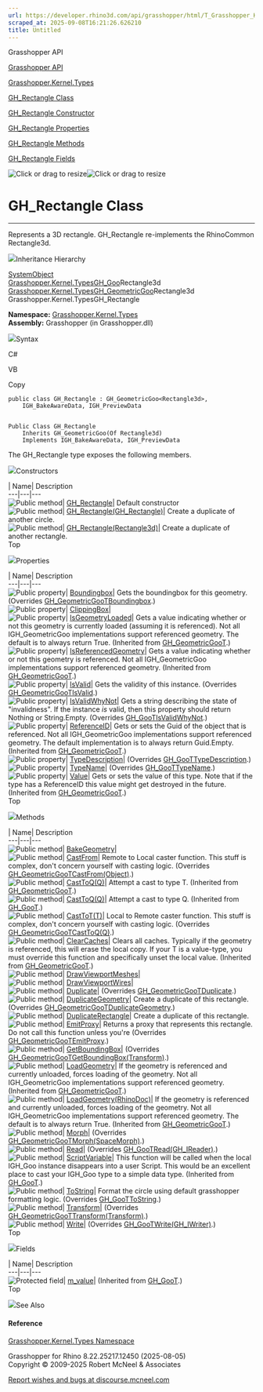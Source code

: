 ```yaml
---
url: https://developer.rhino3d.com/api/grasshopper/html/T_Grasshopper_Kernel_Types_GH_Rectangle.htm
scraped_at: 2025-09-08T16:21:26.626210
title: Untitled
---
```


Grasshopper API

[Grasshopper API](../html/723c01da-9986-4db2-8f53-6f3a7494df75.htm
"Grasshopper API")

[Grasshopper.Kernel.Types](../html/N_Grasshopper_Kernel_Types.htm
"Grasshopper.Kernel.Types")

[GH_Rectangle Class](../html/T_Grasshopper_Kernel_Types_GH_Rectangle.htm
"GH_Rectangle Class")

[GH_Rectangle Constructor
](../html/Overload_Grasshopper_Kernel_Types_GH_Rectangle__ctor.htm
"GH_Rectangle Constructor ")

[GH_Rectangle
Properties](../html/Properties_T_Grasshopper_Kernel_Types_GH_Rectangle.htm
"GH_Rectangle Properties")

[GH_Rectangle
Methods](../html/Methods_T_Grasshopper_Kernel_Types_GH_Rectangle.htm
"GH_Rectangle Methods")

[GH_Rectangle
Fields](../html/Fields_T_Grasshopper_Kernel_Types_GH_Rectangle.htm
"GH_Rectangle Fields")

![Click or drag to resize](../icons/TocOpen.gif)![Click or drag to
resize](../icons/TocClose.gif)

# GH_Rectangle Class  
  
---  
  
Represents a 3D rectangle. GH_Rectangle re-implements the RhinoCommon
Rectangle3d.

![](../icons/SectionExpanded.png)Inheritance Hierarchy

[SystemObject](https://docs.microsoft.com/dotnet/api/system.object)  
[Grasshopper.Kernel.TypesGH_Goo](T_Grasshopper_Kernel_Types_GH_Goo_1.htm)Rectangle3d  
[Grasshopper.Kernel.TypesGH_GeometricGoo](T_Grasshopper_Kernel_Types_GH_GeometricGoo_1.htm)Rectangle3d  
Grasshopper.Kernel.TypesGH_Rectangle  

**Namespace:** [Grasshopper.Kernel.Types](N_Grasshopper_Kernel_Types.htm)  
**Assembly:** Grasshopper (in Grasshopper.dll)

![](../icons/SectionExpanded.png)Syntax

C#

VB

Copy

    
    
    public class GH_Rectangle : GH_GeometricGoo<Rectangle3d>, 
    	IGH_BakeAwareData, IGH_PreviewData
    
    
    Public Class GH_Rectangle
    	Inherits GH_GeometricGoo(Of Rectangle3d)
    	Implements IGH_BakeAwareData, IGH_PreviewData

The GH_Rectangle type exposes the following members.

![](../icons/SectionExpanded.png)Constructors

| Name| Description  
---|---|---  
![Public method](../icons/pubmethod.gif)|
[GH_Rectangle](M_Grasshopper_Kernel_Types_GH_Rectangle__ctor.htm)|  Default
constructor  
![Public method](../icons/pubmethod.gif)|
[GH_Rectangle(GH_Rectangle)](M_Grasshopper_Kernel_Types_GH_Rectangle__ctor_1.htm)|
Create a duplicate of another circle.  
![Public method](../icons/pubmethod.gif)|
[GH_Rectangle(Rectangle3d)](M_Grasshopper_Kernel_Types_GH_Rectangle__ctor_2.htm)|
Create a duplicate of another rectangle.  
Top

![](../icons/SectionExpanded.png)Properties

| Name| Description  
---|---|---  
![Public property](../icons/pubproperty.gif)|
[Boundingbox](P_Grasshopper_Kernel_Types_GH_Rectangle_Boundingbox.htm)|  Gets
the boundingbox for this geometry.  (Overrides
[GH_GeometricGooTBoundingbox](P_Grasshopper_Kernel_Types_GH_GeometricGoo_1_Boundingbox.htm).)  
![Public property](../icons/pubproperty.gif)|
[ClippingBox](P_Grasshopper_Kernel_Types_GH_Rectangle_ClippingBox.htm)|  
![Public property](../icons/pubproperty.gif)|
[IsGeometryLoaded](P_Grasshopper_Kernel_Types_GH_GeometricGoo_1_IsGeometryLoaded.htm)|
Gets a value indicating whether or not this geometry is currently loaded
(assuming it is referenced). Not all IGH_GeometricGoo implementations support
referenced geometry. The default is to always return True.  (Inherited from
[GH_GeometricGooT](T_Grasshopper_Kernel_Types_GH_GeometricGoo_1.htm).)  
![Public property](../icons/pubproperty.gif)|
[IsReferencedGeometry](P_Grasshopper_Kernel_Types_GH_GeometricGoo_1_IsReferencedGeometry.htm)|
Gets a value indicating whether or not this geometry is referenced. Not all
IGH_GeometricGoo implementations support referenced geometry.  (Inherited from
[GH_GeometricGooT](T_Grasshopper_Kernel_Types_GH_GeometricGoo_1.htm).)  
![Public property](../icons/pubproperty.gif)|
[IsValid](P_Grasshopper_Kernel_Types_GH_Rectangle_IsValid.htm)|  Gets the
validity of this instance.  (Overrides
[GH_GeometricGooTIsValid](P_Grasshopper_Kernel_Types_GH_GeometricGoo_1_IsValid.htm).)  
![Public property](../icons/pubproperty.gif)|
[IsValidWhyNot](P_Grasshopper_Kernel_Types_GH_Rectangle_IsValidWhyNot.htm)|
Gets a string describing the state of "invalidness". If the instance _is_
valid, then this property should return Nothing or String.Empty.  (Overrides
[GH_GooTIsValidWhyNot](P_Grasshopper_Kernel_Types_GH_Goo_1_IsValidWhyNot.htm).)  
![Public property](../icons/pubproperty.gif)|
[ReferenceID](P_Grasshopper_Kernel_Types_GH_GeometricGoo_1_ReferenceID.htm)|
Gets or sets the Guid of the object that is referenced. Not all
IGH_GeometricGoo implementations support referenced geometry. The default
implementation is to always return Guid.Empty.  (Inherited from
[GH_GeometricGooT](T_Grasshopper_Kernel_Types_GH_GeometricGoo_1.htm).)  
![Public property](../icons/pubproperty.gif)|
[TypeDescription](P_Grasshopper_Kernel_Types_GH_Rectangle_TypeDescription.htm)|
(Overrides
[GH_GooTTypeDescription](P_Grasshopper_Kernel_Types_GH_Goo_1_TypeDescription.htm).)  
![Public property](../icons/pubproperty.gif)|
[TypeName](P_Grasshopper_Kernel_Types_GH_Rectangle_TypeName.htm)|  (Overrides
[GH_GooTTypeName](P_Grasshopper_Kernel_Types_GH_Goo_1_TypeName.htm).)  
![Public property](../icons/pubproperty.gif)|
[Value](P_Grasshopper_Kernel_Types_GH_GeometricGoo_1_Value.htm)|  Gets or sets
the value of this type. Note that if the type has a ReferenceID this value
might get destroyed in the future.  (Inherited from
[GH_GeometricGooT](T_Grasshopper_Kernel_Types_GH_GeometricGoo_1.htm).)  
Top

![](../icons/SectionExpanded.png)Methods

| Name| Description  
---|---|---  
![Public method](../icons/pubmethod.gif)|
[BakeGeometry](M_Grasshopper_Kernel_Types_GH_Rectangle_BakeGeometry.htm)|  
![Public method](../icons/pubmethod.gif)|
[CastFrom](M_Grasshopper_Kernel_Types_GH_Rectangle_CastFrom.htm)|  Remote to
Local caster function. This stuff is complex, don't concern yourself with
casting logic.  (Overrides
[GH_GeometricGooTCastFrom(Object)](M_Grasshopper_Kernel_Types_GH_GeometricGoo_1_CastFrom.htm).)  
![Public method](../icons/pubmethod.gif)|
[CastToQ(Q)](M_Grasshopper_Kernel_Types_GH_GeometricGoo_1_CastTo__1.htm)|
Attempt a cast to type T.  (Inherited from
[GH_GeometricGooT](T_Grasshopper_Kernel_Types_GH_GeometricGoo_1.htm).)  
![Public method](../icons/pubmethod.gif)|
[CastToQ(Q)](M_Grasshopper_Kernel_Types_GH_Goo_1_CastTo__1.htm)|  Attempt a
cast to type Q.  (Inherited from
[GH_GooT](T_Grasshopper_Kernel_Types_GH_Goo_1.htm).)  
![Public method](../icons/pubmethod.gif)|
[CastToT(T)](M_Grasshopper_Kernel_Types_GH_Rectangle_CastTo__1.htm)|  Local to
Remote caster function. This stuff is complex, don't concern yourself with
casting logic.  (Overrides
[GH_GeometricGooTCastToQ(Q)](M_Grasshopper_Kernel_Types_GH_GeometricGoo_1_CastTo__1.htm).)  
![Public method](../icons/pubmethod.gif)|
[ClearCaches](M_Grasshopper_Kernel_Types_GH_GeometricGoo_1_ClearCaches.htm)|
Clears all caches. Typically if the geometry is referenced, this will erase
the local copy. If your T is a value-type, you must override this function and
specifically unset the local value.  (Inherited from
[GH_GeometricGooT](T_Grasshopper_Kernel_Types_GH_GeometricGoo_1.htm).)  
![Public method](../icons/pubmethod.gif)|
[DrawViewportMeshes](M_Grasshopper_Kernel_Types_GH_Rectangle_DrawViewportMeshes.htm)|  
![Public method](../icons/pubmethod.gif)|
[DrawViewportWires](M_Grasshopper_Kernel_Types_GH_Rectangle_DrawViewportWires.htm)|  
![Public method](../icons/pubmethod.gif)|
[Duplicate](M_Grasshopper_Kernel_Types_GH_Rectangle_Duplicate.htm)|
(Overrides
[GH_GeometricGooTDuplicate](M_Grasshopper_Kernel_Types_GH_GeometricGoo_1_Duplicate.htm).)  
![Public method](../icons/pubmethod.gif)|
[DuplicateGeometry](M_Grasshopper_Kernel_Types_GH_Rectangle_DuplicateGeometry.htm)|
Create a duplicate of this rectangle.  (Overrides
[GH_GeometricGooTDuplicateGeometry](M_Grasshopper_Kernel_Types_GH_GeometricGoo_1_DuplicateGeometry.htm).)  
![Public method](../icons/pubmethod.gif)|
[DuplicateRectangle](M_Grasshopper_Kernel_Types_GH_Rectangle_DuplicateRectangle.htm)|
Create a duplicate of this rectangle.  
![Public method](../icons/pubmethod.gif)|
[EmitProxy](M_Grasshopper_Kernel_Types_GH_Rectangle_EmitProxy.htm)|  Returns a
proxy that represents this rectangle. Do not call this function unless you're
(Overrides
[GH_GeometricGooTEmitProxy](M_Grasshopper_Kernel_Types_GH_GeometricGoo_1_EmitProxy.htm).)  
![Public method](../icons/pubmethod.gif)|
[GetBoundingBox](M_Grasshopper_Kernel_Types_GH_Rectangle_GetBoundingBox.htm)|
(Overrides
[GH_GeometricGooTGetBoundingBox(Transform)](M_Grasshopper_Kernel_Types_GH_GeometricGoo_1_GetBoundingBox.htm).)  
![Public method](../icons/pubmethod.gif)|
[LoadGeometry](M_Grasshopper_Kernel_Types_GH_GeometricGoo_1_LoadGeometry.htm)|
If the geometry is referenced and currently unloaded, forces loading of the
geometry. Not all IGH_GeometricGoo implementations support referenced
geometry.  (Inherited from
[GH_GeometricGooT](T_Grasshopper_Kernel_Types_GH_GeometricGoo_1.htm).)  
![Public method](../icons/pubmethod.gif)|
[LoadGeometry(RhinoDoc)](M_Grasshopper_Kernel_Types_GH_GeometricGoo_1_LoadGeometry_1.htm)|
If the geometry is referenced and currently unloaded, forces loading of the
geometry. Not all IGH_GeometricGoo implementations support referenced
geometry. The default is to always return True.  (Inherited from
[GH_GeometricGooT](T_Grasshopper_Kernel_Types_GH_GeometricGoo_1.htm).)  
![Public method](../icons/pubmethod.gif)|
[Morph](M_Grasshopper_Kernel_Types_GH_Rectangle_Morph.htm)|  (Overrides
[GH_GeometricGooTMorph(SpaceMorph)](M_Grasshopper_Kernel_Types_GH_GeometricGoo_1_Morph.htm).)  
![Public method](../icons/pubmethod.gif)|
[Read](M_Grasshopper_Kernel_Types_GH_Rectangle_Read.htm)|  (Overrides
[GH_GooTRead(GH_IReader)](M_Grasshopper_Kernel_Types_GH_Goo_1_Read.htm).)  
![Public method](../icons/pubmethod.gif)|
[ScriptVariable](M_Grasshopper_Kernel_Types_GH_Goo_1_ScriptVariable.htm)|
This function will be called when the local IGH_Goo instance disappears into a
user Script. This would be an excellent place to cast your IGH_Goo type to a
simple data type.  (Inherited from
[GH_GooT](T_Grasshopper_Kernel_Types_GH_Goo_1.htm).)  
![Public method](../icons/pubmethod.gif)|
[ToString](M_Grasshopper_Kernel_Types_GH_Rectangle_ToString.htm)|  Format the
circle using default grasshopper formatting logic.  (Overrides
[GH_GooTToString](M_Grasshopper_Kernel_Types_GH_Goo_1_ToString.htm).)  
![Public method](../icons/pubmethod.gif)|
[Transform](M_Grasshopper_Kernel_Types_GH_Rectangle_Transform.htm)|
(Overrides
[GH_GeometricGooTTransform(Transform)](M_Grasshopper_Kernel_Types_GH_GeometricGoo_1_Transform.htm).)  
![Public method](../icons/pubmethod.gif)|
[Write](M_Grasshopper_Kernel_Types_GH_Rectangle_Write.htm)|  (Overrides
[GH_GooTWrite(GH_IWriter)](M_Grasshopper_Kernel_Types_GH_Goo_1_Write.htm).)  
Top

![](../icons/SectionExpanded.png)Fields

| Name| Description  
---|---|---  
![Protected field](../icons/protfield.gif)|
[m_value](F_Grasshopper_Kernel_Types_GH_Goo_1_m_value.htm)|  (Inherited from
[GH_GooT](T_Grasshopper_Kernel_Types_GH_Goo_1.htm).)  
Top

![](../icons/SectionExpanded.png)See Also

#### Reference

[Grasshopper.Kernel.Types Namespace](N_Grasshopper_Kernel_Types.htm)

Grasshopper for Rhino 8.22.25217.12450 (2025-08-05)  
Copyright © 2009-2025 Robert McNeel & Associates

[Report wishes and bugs at
discourse.mcneel.com](https://discourse.mcneel.com/c/grasshopper)

